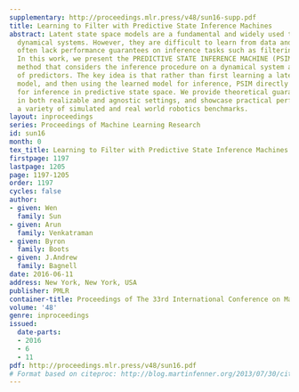 ```yaml
---
supplementary: http://proceedings.mlr.press/v48/sun16-supp.pdf
title: Learning to Filter with Predictive State Inference Machines
abstract: Latent state space models are a fundamental and widely used tool for modeling
  dynamical systems. However, they are difficult to learn from data and learned models
  often lack performance guarantees on inference tasks such as filtering and prediction.
  In this work, we present the PREDICTIVE STATE INFERENCE MACHINE (PSIM), a data-driven
  method that considers the inference procedure on a dynamical system as a composition
  of predictors. The key idea is that rather than first learning a latent state space
  model, and then using the learned model for inference, PSIM directly learns predictors
  for inference in predictive state space. We provide theoretical guarantees for inference,
  in both realizable and agnostic settings, and showcase practical performance on
  a variety of simulated and real world robotics benchmarks.
layout: inproceedings
series: Proceedings of Machine Learning Research
id: sun16
month: 0
tex_title: Learning to Filter with Predictive State Inference Machines
firstpage: 1197
lastpage: 1205
page: 1197-1205
order: 1197
cycles: false
author:
- given: Wen
  family: Sun
- given: Arun
  family: Venkatraman
- given: Byron
  family: Boots
- given: J.Andrew
  family: Bagnell
date: 2016-06-11
address: New York, New York, USA
publisher: PMLR
container-title: Proceedings of The 33rd International Conference on Machine Learning
volume: '48'
genre: inproceedings
issued:
  date-parts:
  - 2016
  - 6
  - 11
pdf: http://proceedings.mlr.press/v48/sun16.pdf
# Format based on citeproc: http://blog.martinfenner.org/2013/07/30/citeproc-yaml-for-bibliographies/
---
```

